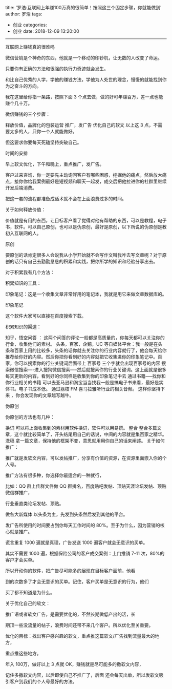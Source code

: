 title: '罗浩:互联网上年赚100万真的很简单！按照这三个固定步骤，你就能做到'
author: 罗浩
tags:
  - 创业
categories:
  - 创业
date: 2018-12-09 13:20:00
---
互联网上赚钱真的很难吗

微信营销是个神奇的东西，他就是一个移动的印钞机，让无数的人改变了命运。

只要你有正确的方法和很强的执行力奇迹就会发生。

和比自己优秀的人学，学他的赚钱方法，学他为人处世的理念，慢慢的就能找到你为之奋斗的方向。

我在这里给你指一条路，按照下面 3 个点去做，做的好可年赚百万，差一点也能赚个几十万。

微信赚钱的三个步骤：

释放价值，品牌化的包装运营
推广，发广告
优化自己的软文
以上这 3 点，不需要太多的人，只你一个人就能做好。

但这要求你要每天死磕坚持突破自己。

时间的安排

早上软文优化，下午和晚上，重点推广，发广告。

客户过来咨询，你一定要先主动询问客户有哪些困惑，挖掘他的痛点，然后放大痛点，接你你给我案例最好是短视频和聊天一起发，成交后把他拉进你的社群里继续开发后端消费。

把这一套的流程都准备成话术就不会在上面浪费过多的时间。

关于如何释放价值：

价值就是有用的东西，让目标客户看了觉得对他有帮助的东西，可以是教程，电子书，软件。可以自己原创，也可以是伪原创，最好是原创，以下所说的伪原创是教初入互联网的人。

原创

要原创的话肯定很多人会说我从小学开始就不会写作文叫我咋去写文章呢？对于原创的话只有自己去勤勤恳恳的积累和实践，把你所学的知识和经验分享出去。

对于积累我有几个方法：

积累知识的工具：

印象笔记：这是一个收集文章非常好用的笔记本，我就是用它来做文章数据库的。

印象笔记

这个软件大家可以直接在百度搜索下载。

积累知识的渠道：

知乎，悟空问答 ： 这两个问答的评论一般都是高质量的，你每天都可以关注你的行业，收集他们的素材。
头条，百家，企鹅，UC 等自媒体平台：我一般是在头条和百家上用的比较多，头条的话你就去关注你的行业内容就行了，他会每天给你推荐给你好的内容。然后你把你看到好的内容就把它收集进你的印象笔记中。百家，你可以搜索你的行业关键词后面带上 百家号 三个字就会出现百家号的内容
搜索微信搜索—-进入搜狗微信搜索—–然后就搜索你的行业关键词。这上面就是很多每天更新的内容，看到好的你同样是收集到你的印象笔记中去
通过书籍—–找你和你行业相关的书籍 可以去亚马逊和淘宝当当找我一般是搞电子书来看，最好是实体书。电子书成本低。
通过荔枝 FM 喜马拉雅听行业的相关音频。
这样你坚持下来 ，你会发现你的文章越写越牛。

伪原创

伪原创的方法也有几种：

换词 可以将上面收集到的素材用软件换词，软件可以用易撰。
整合 整合多篇文章，这个就比较简单了，开头结尾用自己的话说，中间的内容就是集百家之精华。
洗稿 拿一篇文章，保持他的框架不变，意思就用用你自己的话来阐述。
关于如何推广：

推广就是发软文内容，可以发帖推广，分享有价值的资源，在资源里面嵌入你的个人号。

推广方法有很多种，你选择你最适合的一种就行，

比如：QQ 群上传群文件做 QQ 群排名，百度贴吧发帖、顶贴天涯论坛发帖、顶贴微信群推广，

行业垂直类论坛发帖、顶贴。

做各大新媒体 以头条为主，先发到头条然后发到其他的平台。

发广告所使用的时间要占到你每天工作时间的 80%。至于为什么，因为营销的核心就是推广。

谎言重复 1000 遍就是真理，广告发送 1000 遍客户就会无意识的买单。

其实不需要 1000 遍，根据保险公司的客户成交案例：上门推销 7-11 次，80%的客户才会买单。

所以开动你的软件，把广告尽可能多的展现在目标客户面前，他看

到的次数多了才会无意识的买单。记住，客户买单是无意识的行为，他们

买了都不知道是为什么。

关于优化自己的软文：

推广语或者软文广告，是需要优化的，不然长期做低产出的活，长

期顶一些没流量的帖子，浪费时间还带不来几个客户。所以优化至关重要。

优化的目标：找出客户感兴趣的软文，重点推这篇软文/广告找到流量最大的地方，

重点推这些地方。

年入 100万，做好以上 3 点就 OK，赚钱就是尽可能多的撒软文内容，

记住多撒软文内容，以后即使自己不推广了，后面 还会每天出单，所以发软文吸引客户到我们的个人号最好的方法。